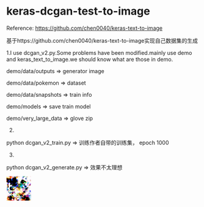 # keras-dcgan-test-to-image

Reference: https://github.com/chen0040/keras-text-to-image

基于https://github.com/chen0040/keras-text-to-image实现自己数据集的生成


1.I use dcgan_v2.py.Some problems have been modified.mainly use demo and keras_text_to_image.we should know what are those in demo.

demo/data/outputs => generator image

demo/data/pokemon => dataset

demo/data/snapshots => train info 

demo/models => save train model

demo/very_large_data => glove zip 

2.
python dcgan_v2_train.py => 训练作者自带的训练集， epoch 1000

3.
python dcgan_v2_generate.py => 效果不太理想

![image](https://github.com/rookiexiao123/keras-dcgan-test-to-image/blob/master/demo/data/outputs/dc-gan-v2-generated-0-0.png)
 
